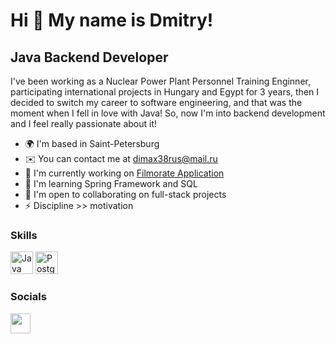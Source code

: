 Hi 👋 My name is Dmitry!
========================

Java Backend Developer
----------------------

I've been working as a Nuclear Power Plant Personnel Training Enginner, participating international projects in Hungary and Egypt for 3 years, then I decided to switch my career to software engineering, and that was the moment when I fell in love with Java! So, now I'm into backend development and I feel really passionate about it!

* 🌍  I'm based in Saint-Petersburg
* ✉️  You can contact me at [dimax38rus@mail.ru](mailto:dimax38rus@mail.ru)
* 🚀  I'm currently working on [Filmorate Application](http://github.com/Stepashka37/java-filmorate)
* 🧠  I'm learning Spring Framework and SQL
* 🤝  I'm open to collaborating on full-stack projects
* ⚡  Discipline >> motivation

### Skills

<p align="left">
<a href="https://www.oracle.com/java/" target="_blank" rel="noreferrer"><img src="https://raw.githubusercontent.com/danielcranney/readme-generator/main/public/icons/skills/java-colored.svg" width="36" height="36" alt="Java" /></a>
<a href="https://www.postgresql.org/" target="_blank" rel="noreferrer"><img src="https://raw.githubusercontent.com/danielcranney/readme-generator/main/public/icons/skills/postgresql-colored.svg" width="36" height="36" alt="PostgreSQL" /></a>
</p>

### Socials

<p align="left"> <a href="https://www.github.com/Stepashka37" target="_blank" rel="noreferrer"><img src="https://raw.githubusercontent.com/danielcranney/readme-generator/main/public/icons/socials/github.svg" width="32" height="32" /></a></p>

